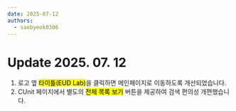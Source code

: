 ```yaml
---
date: 2025-07-12
authors:
  - saebyeok0306
---
```


# Update 2025. 07. 12

1. 로고 옆 <mark>타이틀(EUD Lab)</mark>을 클릭하면 메인페이지로 이동하도록 개선되었습니다.
2. CUnit 페이지에서 별도의 <mark>전체 목록 보기</mark> 버튼을 제공하여 검색 편의성 개편했습니다.
